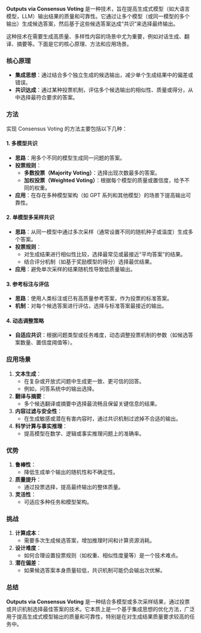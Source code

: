 **Outputs via Consensus Voting** 是一种技术，旨在提高生成式模型（如大语言模型，LLM）输出结果的质量和可靠性。它通过让多个模型（或同一模型的多个输出）生成候选答案，然后基于这些候选答案达成“共识”来选择最终输出。

这种技术在需要生成高质量、多样性内容的场景中尤为重要，例如对话生成、翻译、摘要等。下面是它的核心原理、方法和应用场景。

### 核心原理
- **集成思想**：通过结合多个独立生成的候选输出，减少单个生成结果中的偏差或错误。
- **共识达成**：通过某种投票机制，评估多个候选输出的相似性、质量或得分，从中选择最符合要求的答案。

### 方法
实现 Consensus Voting 的方法主要包括以下几种：
#### 1. **多模型共识**
- **思路**：用多个不同的模型生成同一问题的答案。
- **投票规则**：
    - **多数投票（Majority Voting）**：选择出现次数最多的答案。
    - **加权投票（Weighted Voting）**：根据每个模型的质量或置信度，给予不同的权重。
- **应用**：在存在多种模型架构（如 GPT 系列和其他模型）的场景下提高输出可靠性。
#### 2. **单模型多采样共识**
- **思路**：从同一模型中通过多次采样（通常设置不同的随机种子或温度）生成多个答案。
- **投票规则**：
    - 对生成结果进行相似性比较，选择最常见或最接近“平均答案”的结果。
    - 结合评分机制（如基于奖励模型的得分）选择最优结果。
- **应用**：避免单次采样的结果随机性导致低质量输出。
#### 3. **参考标注与评估**
- **思路**：使用人类标注或已有高质量参考答案，作为投票的标准答案。
- **机制**：对每个候选答案进行评估，选择与标准答案最接近的输出。
#### 4. **动态调整策略**
- **自适应共识**：根据问题类型或任务难度，动态调整投票机制的参数（如候选答案数量、置信度阈值等）。

### 应用场景
1. **文本生成**：
    - 在复杂或开放式问题中生成更一致、更可信的回答。
    - 例如，问答系统中的输出选择。
2. **翻译与摘要**：
    - 多个候选翻译或摘要中选择最流畅且保留关键信息的结果。
3. **内容过滤与安全性**：
    - 在生成敏感或潜在有害内容时，通过共识机制过滤掉不合适的输出。
4. **科学计算与事实推理**：
    - 提高模型在数学、逻辑或事实推理问题上的准确率。

### 优势
1. **鲁棒性**：
    - 降低生成单个输出的随机性和不确定性。
2. **质量提升**：
    - 通过投票选择，提高最终输出的整体质量。
3. **灵活性**：
    - 可适应多种任务和模型架构。

### 挑战
1. **计算成本**：
    - 需要多次生成候选答案，增加推理时间和计算资源消耗。
2. **设计难度**：
    - 如何合理设置投票规则（如权重、相似性度量等）是一个技术难点。
3. **潜在偏差**：
    - 如果候选答案本身质量较低，共识机制可能仍会输出次优解。

### 总结
**Outputs via Consensus Voting** 是一种结合多模型或多次采样结果，通过投票或共识机制选择最佳答案的技术。它本质上是一个基于集成思想的优化方法，广泛用于提高生成式模型输出的质量和可靠性，特别是在对生成结果质量要求较高的任务中。